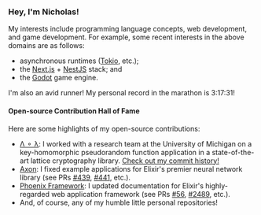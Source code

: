 ### Hey, I'm Nicholas!

My interests include programming language concepts, web development, and game development. For example, some recent interests in the above domains are as follows:
- asynchronous runtimes ([Tokio](https://github.com/tokio-rs/tokio), etc.);
- the [Next.js](https://github.com/vercel/next.js) + [NestJS](https://github.com/nestjs/nest) stack; and
- the [Godot](https://github.com/godotengine/godot) game engine.

I'm also an avid runner! My personal record in the marathon is 3:17:31!

#### Open-source Contribution Hall of Fame

Here are some highlights of my open-source contributions:
- [Λ ⚬ λ](https://github.com/cpeikert/lol): I worked with a research team at the University of Michigan on a key-homomorphic pseudorandom function application in a state-of-the-art lattice cryptography library. [Check out my commit history!](https://github.com/cpeikert/Lol/commits/master/?author=nskins)
- [Axon](https://github.com/elixir-nx/axon): I fixed example applications for Elixir's premier neural network library (see PRs [#439](https://github.com/elixir-nx/axon/pull/439), [#441](https://github.com/elixir-nx/axon/pull/441), etc.). 
- [Phoenix Framework](https://github.com/phoenixframework/phoenix): I updated documentation for Elixir's highly-regarded web application framework (see PRs [#56](https://github.com/phoenixframework/tailwind/pull/56), [#2489](https://github.com/phoenixframework/phoenix_live_view/pull/2489), etc.).
- And, of course, any of my humble little personal repositories!
